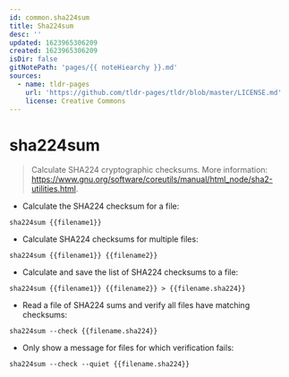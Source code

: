 ```yaml
---
id: common.sha224sum
title: Sha224sum
desc: ''
updated: 1623965306209
created: 1623965306209
isDir: false
gitNotePath: 'pages/{{ noteHiearchy }}.md'
sources:
  - name: tldr-pages
    url: 'https://github.com/tldr-pages/tldr/blob/master/LICENSE.md'
    license: Creative Commons
---
```

# sha224sum

> Calculate SHA224 cryptographic checksums.
> More information: <https://www.gnu.org/software/coreutils/manual/html_node/sha2-utilities.html>.

- Calculate the SHA224 checksum for a file:

`sha224sum {{filename1}}`

- Calculate SHA224 checksums for multiple files:

`sha224sum {{filename1}} {{filename2}}`

- Calculate and save the list of SHA224 checksums to a file:

`sha224sum {{filename1}} {{filename2}} > {{filename.sha224}}`

- Read a file of SHA224 sums and verify all files have matching checksums:

`sha224sum --check {{filename.sha224}}`

- Only show a message for files for which verification fails:

`sha224sum --check --quiet {{filename.sha224}}`

